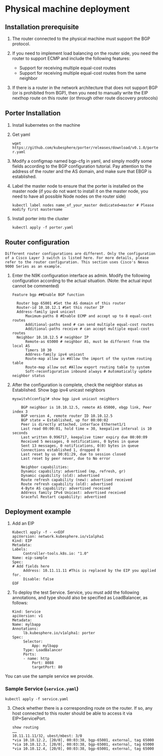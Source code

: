 # Physical machine deployment
## Installation prerequisite
1. The router connected to the physical machine must support the BGP protocol.
2. If you need to implement load balancing on the router side, you need the router to support ECMP and include the following features:

      * Support for receiving multiple equal-cost routes
      * Support for receiving multiple equal-cost routes from the same neighbor
3. If there is a router in the network architecture that does not support BGP (or is prohibited from BGP), then you need to manually write the EIP nexthop route on this router (or through other route discovery protocols)
## Porter Installation
1. Install kubernetes on the machine
2. Get yaml
  
    `wget https://github.com/kubesphere/porter/releases/download/v0.1.0/porter.yaml`


3. Modify a configmap named bgp-cfg in yaml, and simply modify some fields according to the BGP configuration tutorial. Pay attention to the address of the router and the AS domain, and make sure that EBGP is established.
4. Label the master node to ensure that the porter is installed on the master node (if you do not want to install it on the master node, you need to have all possible Node nodes on the router side)
    
    `kubectl label nodes name_of_your_master dedicated=master # Please modify first mastername`

5. Install porter into the cluster

    `kubectl apply -f porter.yaml`

## Router configuration
`Different router configurations are different. Only the configuration of a Cisco Layer 3 switch is listed here. For more details, please refer to the router configuration. This section uses Cisco's Nexus 9000 Series as an example.`
1. Enter the N9K configuration interface as admin. Modify the following configuration according to the actual situation. (Note: the actual input cannot be commented)
    ```
    Feature bgp ##Enable BGP function

      Router bgp 65001 #Set the AS domain of this router
      Router-id 10.10.12.1 #Set this router IP
      Address-family ipv4 unicast
          Maximum-paths 8 #Enable ECMP and accept up to 8 equal-cost routes
          Additional-paths send # can send multiple equal-cost routes
          Additional-paths receive # can accept multiple equal-cost routes
      Neighbor 10.10.12.5 # neighbor IP
          Remote-as 65000 # neighbor AS, must be different from the local AS
          Timers 10 30
          Address-family ipv4 unicast
          Route-map allow in #Allow the import of the system routing table
          Route-map allow out #Allow export routing table to system
          Soft-reconfiguration inbound always # Automatically update neighbor status
    ```
2. After the configuration is complete, check the neighbor status as Established. Show bgp ipv4 unicast neighbors
    ```
    myswitvh(config)# show bgp ipv4 unicast neighbors

        BGP neighbor is 10.10.12.5, remote AS 65000, ebgp link, Peer index 3
        BGP version 4, remote router ID 10.10.12.5
        BGP state = Established, up for 00:00:02
        Peer is directly attached, interface Ethernet1/1
        Last read 00:00:01, hold time = 30, keepalive interval is 10 seconds
        Last written 0.996717, keepalive timer expiry due 00:00:09
        Received 5 messages, 0 notifications, 0 bytes in queue
        Sent 13 messages, 0 notifications, 0(0) bytes in queue
        Connections established 1, dropped 0
        Last reset by us 00:01:29, due to session closed
        Last reset by peer never, due to No error

        Neighbor capabilities:
        Dynamic capability: advertised (mp, refresh, gr)
        Dynamic capability (old): advertised
        Route refresh capability (new): advertised received
        Route refresh capability (old): advertised
        4-Byte AS capability: advertised received
        Address family IPv4 Unicast: advertised received
        Graceful Restart capability: advertised
    ```

## Deployment example
1. Add an EIP
    ```
    Kubectl apply -f - <<EOF
    apiVersion: network.kubesphere.io/v1alpha1
    Kind: EIP
    Metadata:
    Labels:
         Controller-tools.k8s.io: "1.0"
    Name: eip-sample
    Spec:
    # Add fields here
         Address: 10.11.11.11 #This is replaced by the EIP you applied for.
         Disable: false
    EOF
    ```
2. To deploy the test Service. Service, you must add the following annotations, and type should also be specified as LoadBalancer, as follows:
    ```
    Kind: Service
    apiVersion: v1
    Metadata:
    Name: mylbapp
    Annotations:
         lb.kubesphere.io/v1alpha1: porter
    Spec:
         Selector:
             App: mylbapp
         Type: LoadBalancer
         Ports:
         - name: http
             Port: 8088
             targetPort: 80
    ```

You can use the sample service we provide.

### Sample Service (`service.yaml`)

`kubectl apply -f service.yaml`

3. Check whether there is a corresponding route on the router. If so, any host connected to this router should be able to access it via EIP+ServicePort.

    ```
    show routing
    ……
    10.11.11.11/32, ubest/mbest: 3/0
    *via 10.10.12.2, [20/0], 00:03:38, bgp-65001, external, tag 65000
    *via 10.10.12.3, [20/0], 00:03:38, bgp-65001, external, tag 65000
    *via 10.10.12.4, [20/0], 00:03:38, bgp-65001, external, tag 65000
    ```
